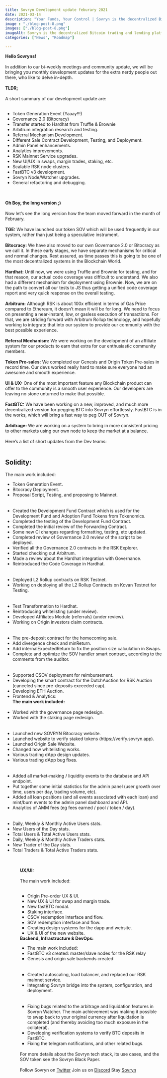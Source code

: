 ```yaml
---
title: Sovryn Development update feburary 2021
date: 2021-03-14
description: "Your Funds, Your Control | Sovryn is the decentralized Bitcoin trading and lending platform"
image : "./blog-post-8.png"
images: ["./blog-post-8.png"]
imageAlt: Sovryn is the decentralized Bitcoin trading and lending platform.
categories: ["News", "Roadmap"]

---
```


<b>Hello Sovryns!</b>
<br /><br />
In addition to our bi-weekly meetings and community update, we will be bringing you monthly development updates for the extra nerdy people out there, who like to delve in-depth.
<br /><br />
<b>TLDR;</b>
<br /><br />
A short summary of our development update are:
<br /><br />
<ul>
    <li>Token Generation Event (Yaaay!!!)</li>
    <li>Governance 2.0 (Bitocracy)</li>
    <li>Transfer started to Hardhat from Truffle & Brownie</li>
    <li>Arbitrum integration research and testing.</li>
    <li>Referral Mechanism Development.</li>
    <li>Different Sale Contract Development, Testing, and Deployment.</li>
    <li>Admin Panel enhancements.</li>
    <li>Analytics improvements.</li>
    <li>RSK Mainnet Service upgrades.</li>
    <li>New UI/UX in swaps, margin trades, staking, etc.</li>
    <li>Scalable RSK node clusters.</li>
    <li>FastBTC v3 development.</li>
    <li>Sovryn Node/Watcher upgrades.</li>
    <li>General refactoring and debugging.</li>
</ul>   
<br /><br />
<b>Oh Boy, the long version ;)</b>
<br /><br />
Now let’s see the long version how the team moved forward in the month of February.
<br /><br />
<b>TGE:</b> We have launched our token SOV which will be used frequently in our system, rather than just being a speculative instrument.
<br /><br />
<b>Bitocracy:</b> We have also moved to our own Governance 2.0 or Bitocracy as we call it. In these early stages, we have separate mechanisms for critical and normal changes. Rest assured, as time passes this is going to be one of the most decentralized systems in the Blockchain World.
<br /><br />
<b>Hardhat:</b> Until now, we were using Truffle and Brownie for testing, and for that reason, our actual code coverage was difficult to understand. We also had a different mechanism for deployment using Brownie. Now, we are on the path to convert all our tests to JS thus getting a unified code coverage report and very quick response on the overall testing.
<br /><br />
<b>Arbitrum:</b> Although RSK is about 100x efficient in terms of Gas Price compared to Ethereum, it doesn’t mean it will be for long. We need to focus on presenting a near-instant, low, or gasless execution of transactions. For that, we are striding forward with Arbitrum Rollup technology, and hopefully working to integrate that into our system to provide our community with the best possible experience.
<br /><br />
<b>Referral Mechanism:</b> We were working on the development of an affiliate system for our products to earn that extra for our enthusiastic community members.
<br /><br />
<b>Token Pre-sales:</b> We completed our Genesis and Origin Token Pre-sales in record time. Our devs worked really hard to make sure everyone had an awesome and smooth experience.
<br /><br />
<b>UI & UX:</b> One of the most important feature any Blockchain product can offer to the community is a smooth user experience. Our developers are leaving no stone unturned to make that possible.
<br /><br />
<b>FastBTC:</b> We have been working on a new, improved, and much more decentralized version for pegging BTC into Sovryn effortlessly. FastBTC is in the works, which will bring a fast way to peg OUT of Sovryn.
<br /><br />
<b>Arbitrage:</b> We are working on a system to bring in more consistent pricing to other markets using our own node to keep the market at a balance.
<br /><br />
Here’s a list of short updates from the Dev teams:
<br /><br />
<h2>Solidity:</h2>
The main work included:
<ul>
<li>Token Generation Event.</li>
<li>Bitocracy Deployment.</li>
<li>Proposal Script, Testing, and proposing to Mainnet.</li>
<br /><br />
<li>Created the Development Fund Contract which is used for the Development Fund and Adoption Fund Tokens from Tokenomics.</li>
<li>Completed the testing of the Development Fund Contract.</li>
<li>Completed the initial review of the Forwarding Contract.</li>
<li>Some new CI changes regarding formatting, testing, etc updated.</li>
<li>Completed review of Governance 2.0 review of the script to be deployed.</li>
<li>Verified all the Governance 2.0 contracts in the RSK Explorer.</li>
<li>Started checking out Arbitrum.</li>
<li>Made a review about the Hardhat integration with Governance.</li>
<li>Reintroduced the Code Coverage in Hardhat.</li>
<br /><br />
<li>Deployed L2 Rollup contracts on RSK Testnet.</li>
<li>Working on deploying all the L2 Rollup Contracts on Kovan Testnet for Testing.</li>
<br /><br />
<li>Test Transformation to Hardhat.</li>
<li>Reintroducing whitelisting (under review).</li>
<li>Developed Affiliates Module (referrals) (under review).</li>
<li>Working on Origin investors claim contracts.</li>
<br /><br />
<li>The pre-deposit contract for the homecoming sale.</li>
<li>Add divergence check and minReturn.</li>
<li>Add internalExpectedReturn to fix the position size calculation in Swaps.</li>
<li>Complete and optimize the SOV handler smart contract, according to the comments from the auditor.</li>
<br /><br />
<li>Supported CSOV deployment for reimbursement.</li>
<li>Developing the smart contract for the DutchAuction for RSK Auction (canceled since pre-deposits exceeded cap).</li>
<li>Developing ETH Auction.</li>
<li>Frontend & Analytics:</li>
<b>The main work included:</b>
<br /><br />
<li>Worked with the governance page redesign.</li>
<li>Worked with the staking page redesign.</li>
<br /><br />
<li>Launched new SOVRYN Bitocracy website.</li>
<li>Launched website to verify staked tokens (https://verify.sovryn.app).</li>
<li>Launched Origin Sale Website.</li>
<li>Changed how whitelisting works.</li>
<li>Various trading dApp design updates.</li>
<li>Various trading dApp bug fixes.</li>
<br /><br />
<li>Added all market-making / liquidity events to the database and API endpoint.</li>
<li>Put together some initial statistics for the admin panel (user growth over time, users per day, trading volume, etc).</li>
<li>Added all loan positions (and all events associated with each loan) and mint/burn events to the admin panel dashboard and API.</li>
<li>Analytics of AMM fees (eg fees earned / pool / token / day).</li>
<br /><br />
<li>Daily, Weekly & Monthly Active Users stats.</li>
<li>New Users of the Day stats.</li>
<li>Total Users & Total Active Users stats.</li>
<li>Daily, Weekly & Monthly Active Traders stats.</li>
<li>New Trader of the Day stats.</li>
<li>Total Traders & Total Active Traders stats.</li>
<ul>
<br /><br />
<b>UX/UI:</b>
<br /><br />
The main work included:
<br /><br />
<ul>
<li>Origin Pre-order UX & UI.</li>
<li>New UX & UI for swap and margin trade.</li>
<li>New fastBTC modal.</li>
<li>Staking interface.</li>
<li>CSOV redemption interface and flow.</li>
<li>SOV redemption interface and flow.</li>
<li>Creating design systems for the dapp and website.</li>
<li>UX & UI of the new website.</li>
</ul>
<b>Backend, Infrastructure & DevOps:</b>
<ul>
<li>The main work included:</li>
<li>FastBTC v3 created: master/slave nodes for the RSK relay</li>
<li>Genesis and origin sale backends created</li>
<br /><br />
<li>Created autoscaling, load balancer, and replaced our RSK mainnet service.</li>
<li>Integrating Sovryn bridge into the system, configuration, and deployment.</li>
<br /><br />
<li>Fixing bugs related to the arbitrage and liquidation features in Sovryn Watcher. The main achievement was making it possible to swap back to your original currency after liquidation is completed (and thereby avoiding too much exposure in the collateral).</li>
<li>Developing verification systems to verify BTC deposits in FastBTC.</li>
<li>Fixing the telegram notifications, and other related bugs.</li>
</ul>
<br />
For more details about the Sovryn tech stack, its use cases, and the SOV token see the Sovryn Black Paper.
<br />
<br />
Follow Sovryn on <a href="#" className="btn-link">Twitter</a>
Join us on <a href="#" className="btn-link">Discord</a>
Stay <a href="#" className="btn-link">Sovryn</a>
